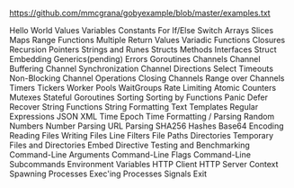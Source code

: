 https://github.com/mmcgrana/gobyexample/blob/master/examples.txt

  Hello World
  Values
  Variables
  Constants
  For
  If/Else
  Switch
  Arrays
  Slices
  Maps
  Range
  Functions
  Multiple Return Values
  Variadic Functions
  Closures
  Recursion
  Pointers
  Strings and Runes
  Structs
  Methods
  Interfaces
  Struct Embedding
Generics(pending)
  Errors
  Goroutines
  Channels
  Channel Buffering
  Channel Synchronization
  Channel Directions
  Select
  Timeouts
  Non-Blocking Channel Operations
  Closing Channels
  Range over Channels
  Timers
  Tickers
  Worker Pools
  WaitGroups
Rate Limiting
Atomic Counters
Mutexes
Stateful Goroutines
Sorting
Sorting by Functions
Panic
Defer
Recover
String Functions
String Formatting
Text Templates
Regular Expressions
JSON
XML
Time
Epoch
Time Formatting / Parsing
Random Numbers
Number Parsing
URL Parsing
SHA256 Hashes
Base64 Encoding
Reading Files
Writing Files
Line Filters
File Paths
Directories
Temporary Files and Directories
Embed Directive
Testing and Benchmarking
Command-Line Arguments
Command-Line Flags
Command-Line Subcommands
Environment Variables
HTTP Client
HTTP Server
Context
Spawning Processes
Exec'ing Processes
Signals
Exit
